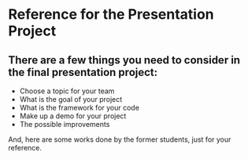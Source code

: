 # Reference for the Presentation Project

## There are a few things you need to consider in the final presentation project:

- Choose a topic for your team
- What is the goal of your project
- What is the framework for your code 
- Make up a demo for your project
- The possible improvements

And, here are some works done by the former students, just for your reference. 
